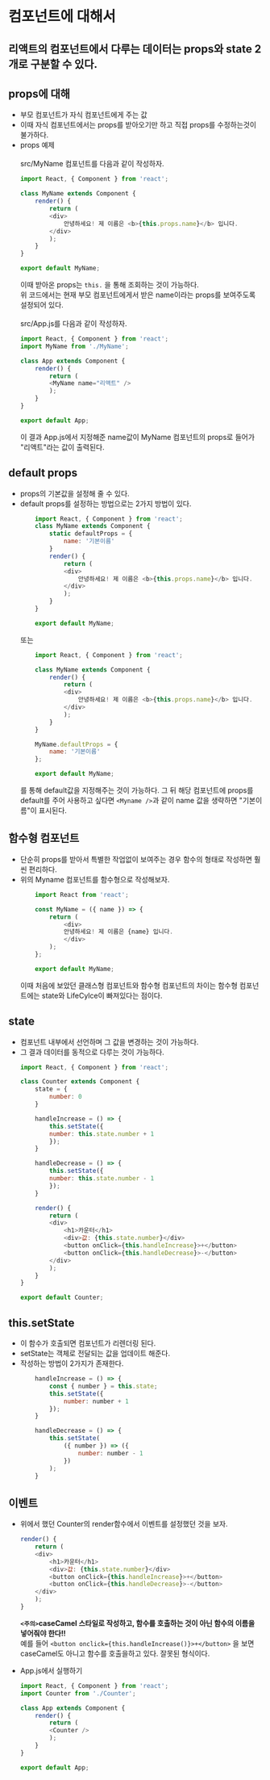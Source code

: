 # 컴포넌트에 대해서

## 리액트의 컴포넌트에서 다루는 데이터는 props와 state 2개로 구분할 수 있다. 

## props에 대해 
 * 부모 컴포넌트가 자식 컴포넌트에게 주는 값
 * 이때 자식 컴포넌트에서는 props를 받아오기만 하고 직접 props를 수정하는것이 불가하다. 
 * props 예제<br><br>
    src/MyName 컴포넌트를 다음과 같이 작성하자.
    ```javascript
    import React, { Component } from 'react';

    class MyName extends Component {
        render() {
            return (
            <div>
                안녕하세요! 제 이름은 <b>{this.props.name}</b> 입니다.
            </div>
            );
        }
    }

    export default MyName;
    ```
    이때 받아온 props는 ```this.``` 을 통해 조회하는 것이 가능하다. </br>
    위 코드에서는 현재 부모 컴포넌트에게서 받은 name이라는 props를 보여주도록 설정되어 있다. <br><br>
    src/App.js를 다음과 같이 작성하자.
    ```javascript
    import React, { Component } from 'react';
    import MyName from './MyName';

    class App extends Component {
        render() {
            return (
            <MyName name="리액트" />
            );
        }
    }

    export default App;
    ```
    이 결과 App.js에서 지정해준 name값이 MyName 컴포넌트의 props로 들어가 "리액트"라는 값이 출력된다.

## default props
 * props의 기본값을 설정해 줄 수 있다. 
 * default props를 설정하는 방법으로는 2가지 방법이 있다. 
    ```javascript
        import React, { Component } from 'react';
        class MyName extends Component {
            static defaultProps = {
                name: '기본이름'
            }
            render() {
                return (
                <div>
                    안녕하세요! 제 이름은 <b>{this.props.name}</b> 입니다.
                </div>
                );
            }
        }

        export default MyName;
    ```
    또는
    ```javascript
        import React, { Component } from 'react';

        class MyName extends Component {
            render() {
                return (
                <div>
                    안녕하세요! 제 이름은 <b>{this.props.name}</b> 입니다.
                </div>
                );
            }
        }

        MyName.defaultProps = {
            name: '기본이름'
        };

        export default MyName;
    ```
    를 통해 default값을 지정해주는 것이 가능하다. 그 뒤 해당 컴포넌트에 props를 default를 주어 사용하고 싶다면 ```<Myname />```과 같이 name 값을 생략하면 "기본이름"이 표시된다. 

## 함수형 컴포넌트 
 * 단순히 props를 받아서 특별한 작업없이 보여주는 경우 함수의 형태로 작성하면 훨씬 편리하다.
 * 위의 Myname 컴포넌트를 함수형으로 작성해보자. 
    ```js
        import React from 'react';

        const MyName = ({ name }) => {
            return (
                <div>
                안녕하세요! 제 이름은 {name} 입니다.
                </div>
            );
        };

        export default MyName;
    ```
    이때 처음에 보았던 클래스형 컴포넌트와 함수형 컴포넌트의 차이는 함수형 컴포넌트에는 state와 LifeCylce이 빠져있다는 점이다. 

## state
 * 컴포넌트 내부에서 선언하며 그 값을 변경하는 것이 가능하다. 
 * 그 결과 데이터를 동적으로 다루는 것이 가능하다. 
    ```js
    import React, { Component } from 'react';

    class Counter extends Component {
        state = {
            number: 0
        }

        handleIncrease = () => {
            this.setState({
            number: this.state.number + 1
            });
        }

        handleDecrease = () => {
            this.setState({
            number: this.state.number - 1
            });
        }

        render() {
            return (
            <div>
                <h1>카운터</h1>
                <div>값: {this.state.number}</div>
                <button onClick={this.handleIncrease}>+</button>
                <button onClick={this.handleDecrease}>-</button>
            </div>
            );
        }
    }

    export default Counter;
    ```

 ## this.setState
  * 이 함수가 호출되면 컴포넌트가 리렌더링 된다. 
  * setState는 객체로 전달되는 값을 업데이트 해준다. 
  * 작성하는 방법이 2가지가 존재한다.
    ```js
        handleIncrease = () => {
            const { number } = this.state;
            this.setState({
                number: number + 1
            });
        }

        handleDecrease = () => {
            this.setState(
                ({ number }) => ({
                    number: number - 1
                })
            );
        }
    ```

## 이벤트
 * 위에서 했던 Counter의 render함수에서 이벤트를 설정했던 것을 보자. 
    ```js
    render() {
        return (
        <div>
            <h1>카운터</h1>
            <div>값: {this.state.number}</div>
            <button onClick={this.handleIncrease}>+</button>
            <button onClick={this.handleDecrease}>-</button>
        </div>
        );
    }
    ```
    <b>```<주의>```caseCamel 스타일로 작성하고, 함수를 호출하는 것이 아닌 함수의 이름을 넣어줘야 한다!!</b></br>
    예를 들어  ```<button onclick={this.handleIncrease()}>+</button>``` 을 보면 caseCamel도 아니고 함수를 호출을하고 있다. 잘못된 형식이다.</br>
    
 * App.js에서 실행하기
    ```js
    import React, { Component } from 'react';
    import Counter from './Counter';

    class App extends Component {
        render() {
            return (
            <Counter />
            );
        }
    }

    export default App;
    ```